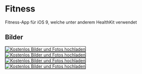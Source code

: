 # Fitness

Fitness-App für iOS 9, welche unter anderem HealthKit verwendet

Bilder
---------------
<a href="http://www.directupload.net/file/d/4115/fbya6kdy_png.htm" target="_blank"><img src="http://fs1.directupload.net/images/150919/temp/fbya6kdy.png" border="1" title="Kostenlos Bilder und Fotos hochladen"></a>
<a href="http://www.directupload.net/file/d/4115/3i373j5q_png.htm" target="_blank"><img src="http://fs1.directupload.net/images/150919/temp/3i373j5q.png" border="1" title="Kostenlos Bilder und Fotos hochladen"></a>
<a href="http://www.directupload.net/file/d/4115/m229hs9h_jpg.htm" target="_blank"><img src="http://fs2.directupload.net/images/150919/temp/m229hs9h.jpg" border="1" title="Kostenlos Bilder und Fotos hochladen"></a>
<a href="http://www.directupload.net/file/d/4115/um3pupz3_jpg.htm" target="_blank"><img src="http://fs2.directupload.net/images/150919/temp/um3pupz3.jpg" border="1" title="Kostenlos Bilder und Fotos hochladen"></a>
